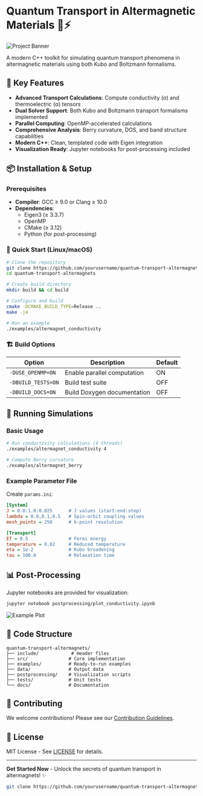 # Quantum Transport in Altermagnetic Materials 🧲⚡

![Project Banner](https://via.placeholder.com/800x200/1a237e/ffffff?text=Quantum+Transport+in+Altermagnets)

A modern C++ toolkit for simulating quantum transport phenomena in altermagnetic materials using both Kubo and Boltzmann formalisms.

## 🌟 Key Features

- **Advanced Transport Calculations**: Compute conductivity (σ) and thermoelectric (α) tensors
- **Dual Solver Support**: Both Kubo and Boltzmann transport formalisms implemented
- **Parallel Computing**: OpenMP-accelerated calculations
- **Comprehensive Analysis**: Berry curvature, DOS, and band structure capabilities
- **Modern C++**: Clean, templated code with Eigen integration
- **Visualization Ready**: Jupyter notebooks for post-processing included

## 📦 Installation & Setup

### Prerequisites

- **Compiler**: GCC ≥ 9.0 or Clang ≥ 10.0
- **Dependencies**:
  - Eigen3 (≥ 3.3.7)
  - OpenMP
  - CMake (≥ 3.12)
  - Python (for post-processing)

### 🚀 Quick Start (Linux/macOS)

```bash
# Clone the repository
git clone https://github.com/yourusername/quantum-transport-altermagnets.git
cd quantum-transport-altermagnets

# Create build directory
mkdir build && cd build

# Configure and build
cmake -DCMAKE_BUILD_TYPE=Release ..
make -j4

# Run an example
./examples/altermagnet_conductivity
```

### 🏗️ Build Options

| Option | Description | Default |
|--------|-------------|---------|
| `-DUSE_OPENMP=ON` | Enable parallel computation | ON |
| `-DBUILD_TESTS=ON` | Build test suite | OFF |
| `-DBUILD_DOCS=ON` | Build Doxygen documentation | OFF |

## 🧮 Running Simulations

### Basic Usage

```bash
# Run conductivity calculations (4 threads)
./examples/altermagnet_conductivity 4

# Compute Berry curvature
./examples/altermagnet_berry
```

### Example Parameter File

Create `params.ini`:
```ini
[System]
J = 0.0:1.0:0.025      # J values (start:end:step)
lambda = 0.0,0.1,0.5   # Spin-orbit coupling values
mesh_points = 250      # k-point resolution

[Transport]
Ef = 0.5               # Fermi energy
temperature = 0.02     # Reduced temperature
eta = 1e-2             # Kubo broadening
tau = 100.0            # Relaxation time
```

## 📊 Post-Processing

Jupyter notebooks are provided for visualization:

```bash
jupyter notebook postprocessing/plot_conductivity.ipynb
```

![Example Plot](https://postprocessing/berry_curvature_pyplot.png)

## 🧩 Code Structure

```
quantum-transport-altermagnets/
├── include/            # Header files
├── src/               # Core implementation
├── examples/          # Ready-to-run examples
├── data/              # Output data
├── postprocessing/    # Visualization scripts
├── tests/             # Unit tests
└── docs/              # Documentation
```

## 🤝 Contributing

We welcome contributions! Please see our [Contribution Guidelines](CONTRIBUTING.md).

## 📜 License

MIT License - See [LICENSE](LICENSE) for details.

---

**Get Started Now** - Unlock the secrets of quantum transport in altermagnets! ✨

```bash
git clone https://github.com/yourusername/quantum-transport-altermagnets.git
```